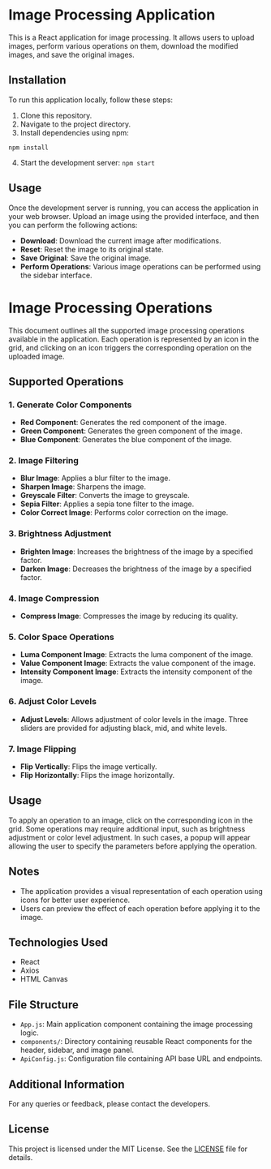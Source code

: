 # Image Processing Application

This is a React application for image processing. It allows users to upload images, perform various operations on them, download the modified images, and save the original images.

## Installation

To run this application locally, follow these steps:

1. Clone this repository.
2. Navigate to the project directory.
3. Install dependencies using npm:

`npm install`

4. Start the development server:
`npm start`


## Usage

Once the development server is running, you can access the application in your web browser. Upload an image using the provided interface, and then you can perform the following actions:

- **Download**: Download the current image after modifications.
- **Reset**: Reset the image to its original state.
- **Save Original**: Save the original image.
- **Perform Operations**: Various image operations can be performed using the sidebar interface.

# Image Processing Operations

This document outlines all the supported image processing operations available in the application. Each operation is represented by an icon in the grid, and clicking on an icon triggers the corresponding operation on the uploaded image.

## Supported Operations

### 1. Generate Color Components
- **Red Component**: Generates the red component of the image.
- **Green Component**: Generates the green component of the image.
- **Blue Component**: Generates the blue component of the image.

### 2. Image Filtering
- **Blur Image**: Applies a blur filter to the image.
- **Sharpen Image**: Sharpens the image.
- **Greyscale Filter**: Converts the image to greyscale.
- **Sepia Filter**: Applies a sepia tone filter to the image.
- **Color Correct Image**: Performs color correction on the image.

### 3. Brightness Adjustment
- **Brighten Image**: Increases the brightness of the image by a specified factor.
- **Darken Image**: Decreases the brightness of the image by a specified factor.

### 4. Image Compression
- **Compress Image**: Compresses the image by reducing its quality.

### 5. Color Space Operations
- **Luma Component Image**: Extracts the luma component of the image.
- **Value Component Image**: Extracts the value component of the image.
- **Intensity Component Image**: Extracts the intensity component of the image.

### 6. Adjust Color Levels
- **Adjust Levels**: Allows adjustment of color levels in the image. Three sliders are provided for adjusting black, mid, and white levels.

### 7. Image Flipping
- **Flip Vertically**: Flips the image vertically.
- **Flip Horizontally**: Flips the image horizontally.

## Usage

To apply an operation to an image, click on the corresponding icon in the grid. Some operations may require additional input, such as brightness adjustment or color level adjustment. In such cases, a popup will appear allowing the user to specify the parameters before applying the operation.

## Notes

- The application provides a visual representation of each operation using icons for better user experience.
- Users can preview the effect of each operation before applying it to the image.



## Technologies Used

- React
- Axios
- HTML Canvas

## File Structure

- `App.js`: Main application component containing the image processing logic.
- `components/`: Directory containing reusable React components for the header, sidebar, and image panel.
- `ApiConfig.js`: Configuration file containing API base URL and endpoints.

## Additional Information

For any queries or feedback, please contact the developers.

## License

This project is licensed under the MIT License. See the [LICENSE](LICENSE) file for details.


